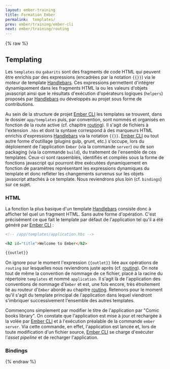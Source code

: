 ```yaml
---
layout: ember-training
title: Formation Ember
permalink:  templates/
prev: ember/training/ember-cli
next: ember/training/routing
---
```


{% raw %}

## Templating

Les ``templates`` ou ``gabarits`` sont des fragments de code HTML qui peuvent être enrichis par des expressions (encadrées par la notation ``{{}}``) via le moteur de template [Handlebars](handlebars). Ces expressions
permettent d'intégrer dynamiquement dans les fragments HTML la ou les valeurs d'objets javascript ainsi que le résultats d'exécution d'opérateurs logiques (``helpers``) proposés par
[Handlebars](handlebars) ou développés au projet sous forme de contributions.

Au sein de la structure de projet [Ember CLI](ember-cli) les templates se trouvent, dans le dossier ``app/templates`` puis, par convention, sont nommés et organisés en fonction de la route active (cf. chapitre [routing](routing)).
Il s'agit de fichiers à l'extension ``.hbs`` et dont la syntaxe correspond à des marqueurs HTML enrichis d'expressions [Handlebars](handlebars) via la notation ``{{}}``. [Ember CLI](ember-cli) ou tout autre forme d'outillage
(plugins gulp, grunt, etc.) s'occupe, lors du déploiement de l'application ``Ember`` (via la commande ``server``) ou de son packaging (via la commande ``build``), du traitement de l'ensemble de ces templates. Ceux-ci
sont rassemblés, identifiés et compilés sous la forme de fonctions javascript qui pourront être exécutées dynamiquement en fonction de paramètres représentant les expressions dynamiques du template et donc refléter
les changements survenus sur les objets javascript attachés à ce template. Nous reviendrons plus loin (cf. ``bindings``) sur ce sujet.


### HTML

La fonction la plus basique d'un template [Handlebars](handlebars) consiste donc à afficher tel quel un fragment HTML. Sans autre forme d'opération. C'est précisément ce que fait le template par défaut de l'application
tel qu'il a été généré par [Ember CLI](ember-cli) :

```html
<!-- /app/templates/application.hbs -->

<h2 id="title">Welcome to Ember</h2>

{{outlet}}
```

On ignore pour le moment l'expression ``{{outlet}}`` liée aux opérations de ``routing`` sur lesquelles nous reviendrons juste après (cf. [routing](routing)). On note tout de même la convention de nommage de ce fichier,
placé à la racine du répertoire ``templates`` et nommé ``application``. Il s'agit là de l'application des conventions de nommage d'``Ember`` et est, une fois encore, très étroitement lié au routeur d'``Ember`` abordé
au chapitre [routing](routing). Retenons pour le moment qu'il s'agit du template principal de l'application dans lequel viendront s'imbriquer successivement l'ensemble des autres templates.

Commençons simplement par modifier le titre de l'application par "Comic books library". On constate que l'application est mise à jour et rechargée à la volée par [Ember CLI](ember-cli) et à l'exécution préalable de la
commande ``ember server``. Via cette commande, en effet, l'application est lancée et, lors de toute modification d'un fichier source, [Ember CLI](ember-cli) se charge d'exécuter l'*asset pipeline* et de recharger 
l'application.

### Bindings

{% endraw %}

[handlebars]: http://handlebarsjs.com/
[ember-cli]: http://www.ember-cli.com/
[routing]: ../routing